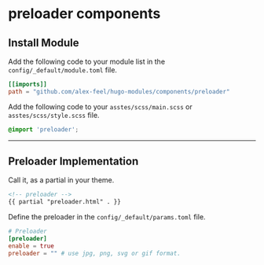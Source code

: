 # preloader components

## Install Module

Add the following code to your module list in the `config/_default/module.toml` file.

```toml
[[imports]]
path = "github.com/alex-feel/hugo-modules/components/preloader"
```

Add the following code to your `asstes/scss/main.scss` or `asstes/scss/style.scss` file.

```scss
@import 'preloader';
```

<hr>

## Preloader Implementation

Call it, as a partial in your theme.

```html
<!-- preloader -->
{{ partial "preloader.html" . }}
```

Define the preloader in the `config/_default/params.toml` file.

```toml
# Preloader
[preloader]
enable = true
preloader = "" # use jpg, png, svg or gif format.
```
